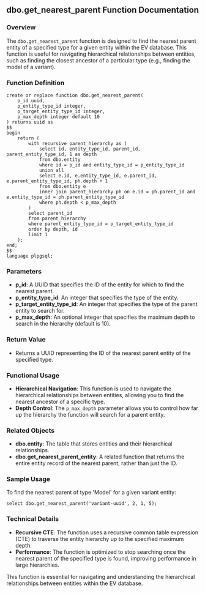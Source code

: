 ## dbo.get_nearest_parent Function Documentation

### Overview

The `dbo.get_nearest_parent` function is designed to find the nearest parent entity of a specified type for a given entity within the EV database. This function is useful for navigating hierarchical relationships between entities, such as finding the closest ancestor of a particular type (e.g., finding the model of a variant).

### Function Definition

```plsql
create or replace function dbo.get_nearest_parent(
    p_id uuid,
    p_entity_type_id integer,
    p_target_entity_type_id integer,
    p_max_depth integer default 10
) returns uuid as
$$
begin
    return (
        with recursive parent_hierarchy as (
            select id, entity_type_id, parent_id, parent_entity_type_id, 1 as depth
            from dbo.entity
            where id = p_id and entity_type_id = p_entity_type_id
            union all
            select e.id, e.entity_type_id, e.parent_id, e.parent_entity_type_id, ph.depth + 1
            from dbo.entity e
            inner join parent_hierarchy ph on e.id = ph.parent_id and e.entity_type_id = ph.parent_entity_type_id
            where ph.depth < p_max_depth
        )
        select parent_id
        from parent_hierarchy
        where parent_entity_type_id = p_target_entity_type_id
        order by depth, id
        limit 1
    );
end;
$$
language plpgsql;
```

### Parameters

- **p_id**: A UUID that specifies the ID of the entity for which to find the nearest parent.
- **p_entity_type_id**: An integer that specifies the type of the entity.
- **p_target_entity_type_id**: An integer that specifies the type of the parent entity to search for.
- **p_max_depth**: An optional integer that specifies the maximum depth to search in the hierarchy (default is 10).

### Return Value

- Returns a UUID representing the ID of the nearest parent entity of the specified type.

### Functional Usage

- **Hierarchical Navigation**: This function is used to navigate the hierarchical relationships between entities, allowing you to find the nearest ancestor of a specific type.
- **Depth Control**: The `p_max_depth` parameter allows you to control how far up the hierarchy the function will search for a parent entity.

### Related Objects

- **dbo.entity**: The table that stores entities and their hierarchical relationships.
- **dbo.get_nearest_parent_entity**: A related function that returns the entire entity record of the nearest parent, rather than just the ID.

### Sample Usage

To find the nearest parent of type 'Model' for a given variant entity:

```plsql
select dbo.get_nearest_parent('variant-uuid', 2, 1, 5);
```

### Technical Details

- **Recursive CTE**: The function uses a recursive common table expression (CTE) to traverse the entity hierarchy up to the specified maximum depth.
- **Performance**: The function is optimized to stop searching once the nearest parent of the specified type is found, improving performance in large hierarchies.

This function is essential for navigating and understanding the hierarchical relationships between entities within the EV database.